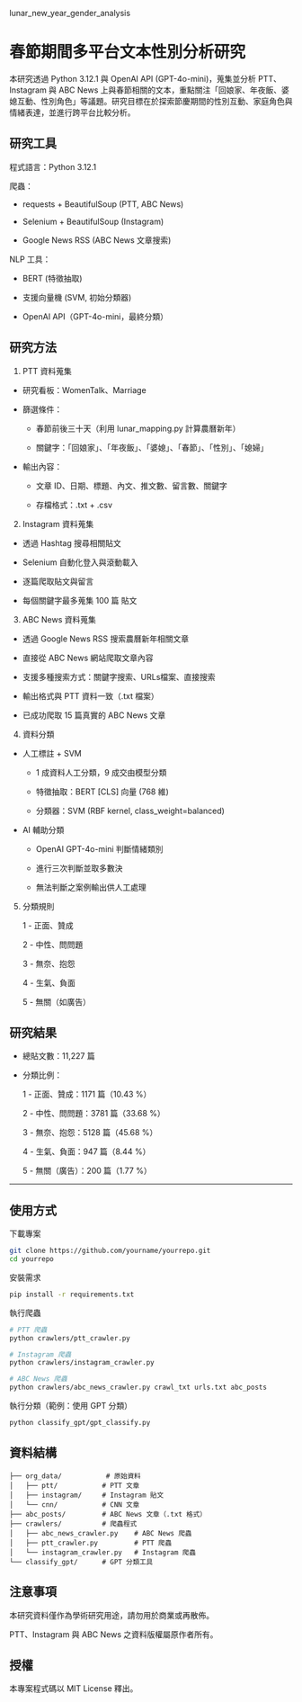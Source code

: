 lunar_new_year_gender_analysis

# 春節期間多平台文本性別分析研究

本研究透過 Python 3.12.1 與 OpenAI API (GPT-4o-mini)，蒐集並分析 PTT、Instagram 與 ABC News 上與春節相關的文本，重點關注「回娘家、年夜飯、婆媳互動、性別角色」等議題。研究目標在於探索節慶期間的性別互動、家庭角色與情緒表達，並進行跨平台比較分析。

## 研究工具

程式語言：Python 3.12.1

爬蟲：

- requests + BeautifulSoup (PTT, ABC News)

- Selenium + BeautifulSoup (Instagram)

- Google News RSS (ABC News 文章搜索)

NLP 工具：

- BERT (特徵抽取)

- 支援向量機 (SVM, 初始分類器)

- OpenAI API（GPT-4o-mini，最終分類）

## 研究方法

1. PTT 資料蒐集

- 研究看板：WomenTalk、Marriage

- 篩選條件：

   - 春節前後三十天（利用 lunar_mapping.py 計算農曆新年）

   - 關鍵字：「回娘家」、「年夜飯」、「婆媳」、「春節」、「性別」、「媳婦」

- 輸出內容：

   - 文章 ID、日期、標題、內文、推文數、留言數、關鍵字

   - 存檔格式：.txt + .csv

2. Instagram 資料蒐集

- 透過 Hashtag 搜尋相關貼文

- Selenium 自動化登入與滾動載入

- 逐篇爬取貼文與留言

- 每個關鍵字最多蒐集 100 篇 貼文

3. ABC News 資料蒐集

- 透過 Google News RSS 搜索農曆新年相關文章

- 直接從 ABC News 網站爬取文章內容

- 支援多種搜索方式：關鍵字搜索、URLs檔案、直接搜索

- 輸出格式與 PTT 資料一致（.txt 檔案）

- 已成功爬取 15 篇真實的 ABC News 文章

4. 資料分類

- 人工標註 + SVM

   - 1 成資料人工分類，9 成交由模型分類

   - 特徵抽取：BERT [CLS] 向量 (768 維)

   - 分類器：SVM (RBF kernel, class_weight=balanced)

- AI 輔助分類

   - OpenAI GPT-4o-mini 判斷情緒類別

   - 進行三次判斷並取多數決

   - 無法判斷之案例輸出供人工處理

5. 分類規則

   1 - 正面、贊成

   2 - 中性、問問題

   3 - 無奈、抱怨

   4 - 生氣、負面

   5 - 無關（如廣告）

## 研究結果

- 總貼文數：11,227 篇

- 分類比例：

   1 - 正面、贊成：1171 篇（10.43 %）
   
   2 - 中性、問問題：3781 篇（33.68 %）
   
   3 - 無奈、抱怨：5128 篇（45.68 %）
   
   4 - 生氣、負面：947 篇（8.44 %）
   
   5 - 無關（廣告）：200 篇（1.77 %）

---

## 使用方式

下載專案

```bash
git clone https://github.com/yourname/yourrepo.git
cd yourrepo
```

安裝需求

```bash
pip install -r requirements.txt
```

執行爬蟲

```bash
# PTT 爬蟲
python crawlers/ptt_crawler.py

# Instagram 爬蟲
python crawlers/instagram_crawler.py

# ABC News 爬蟲
python crawlers/abc_news_crawler.py crawl_txt urls.txt abc_posts
```

執行分類（範例：使用 GPT 分類）

```bash
python classify_gpt/gpt_classify.py
```

## 資料結構

```
├── org_data/           # 原始資料
│   ├── ptt/           # PTT 文章
│   ├── instagram/     # Instagram 貼文
│   └── cnn/           # CNN 文章
├── abc_posts/         # ABC News 文章（.txt 格式）
├── crawlers/          # 爬蟲程式
│   ├── abc_news_crawler.py    # ABC News 爬蟲
│   ├── ptt_crawler.py         # PTT 爬蟲
│   └── instagram_crawler.py   # Instagram 爬蟲
└── classify_gpt/      # GPT 分類工具
```

## 注意事項

本研究資料僅作為學術研究用途，請勿用於商業或再散佈。

PTT、Instagram 與 ABC News 之資料版權屬原作者所有。

## 授權

本專案程式碼以 MIT License 釋出。
